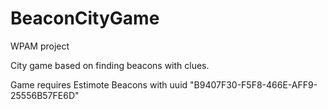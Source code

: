 # BeaconCityGame
WPAM project

City game based on finding beacons with clues. 

Game requires Estimote Beacons with uuid "B9407F30-F5F8-466E-AFF9-25556B57FE6D"
